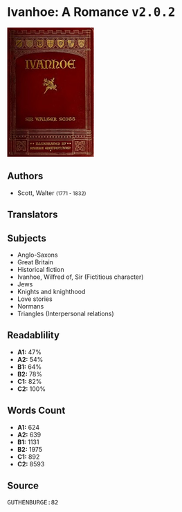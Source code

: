 # Ivanhoe: A Romance <kbd>v2.0.2</kbd>

![](./cover.medium.jpg "")

## Authors


 - Scott, Walter <small>(1771 - 1832)</small>

## Translators



## Subjects


 - Anglo-Saxons
 - Great Britain
 - Historical fiction
 - Ivanhoe, Wilfred of, Sir (Fictitious character)
 - Jews
 - Knights and knighthood
 - Love stories
 - Normans
 - Triangles (Interpersonal relations)

## Readablility


 - **A1:** 47%
 - **A2:** 54%
 - **B1:** 64%
 - **B2:** 78%
 - **C1:** 82%
 - **C2:** 100%

## Words Count


 - **A1:** 624
 - **A2:** 639
 - **B1:** 1131
 - **B2:** 1975
 - **C1:** 892
 - **C2:** 8593

## Source


<kbd>GUTHENBURGE:82</kbd>
